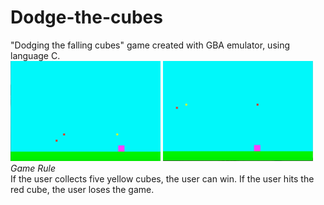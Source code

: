 # Dodge-the-cubes
"Dodging the falling cubes" game created with GBA emulator, using language C. <br />
<img src = "https://github.com/dmsqls0427k/Dodge-the-cubes/blob/master/dodge%20the%20squares/square1.jpeg" width = "240" height = "160">
<img src = "https://github.com/dmsqls0427k/Dodge-the-cubes/blob/master/dodge%20the%20squares/dqaure2.jpeg" width = "240" height = "160"> <br />
*Game Rule* <br />
If the user collects five yellow cubes, the user can win.
If the user hits the red cube, the user loses the game. 
